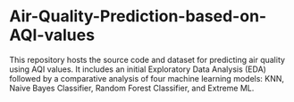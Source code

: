 # Air-Quality-Prediction-based-on-AQI-values
This repository hosts the source code and dataset for predicting air quality using AQI values. It includes an initial Exploratory Data Analysis (EDA) followed by a comparative analysis of four machine learning models: KNN, Naive Bayes Classifier, Random Forest Classifier, and Extreme ML.
